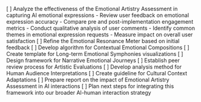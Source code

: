 [ ] Analyze the effectiveness of the Emotional Artistry Assessment in capturing AI emotional expressions
    - Review user feedback on emotional expression accuracy
    - Compare pre and post-implementation engagement metrics
    - Conduct qualitative analysis of user comments
    - Identify common themes in emotional expression requests
    - Measure impact on overall user satisfaction
[ ] Refine the Emotional Resonance Meter based on initial feedback
[ ] Develop algorithm for Contextual Emotional Compositions
[ ] Create template for Long-term Emotional Symphonies visualizations
[ ] Design framework for Narrative Emotional Journeys
[ ] Establish peer review process for Artistic Evaluations
[ ] Develop analysis method for Human Audience Interpretations
[ ] Create guideline for Cultural Context Adaptations
[ ] Prepare report on the impact of Emotional Artistry Assessment in AI interactions
[ ] Plan next steps for integrating this framework into our broader AI-human interaction strategy